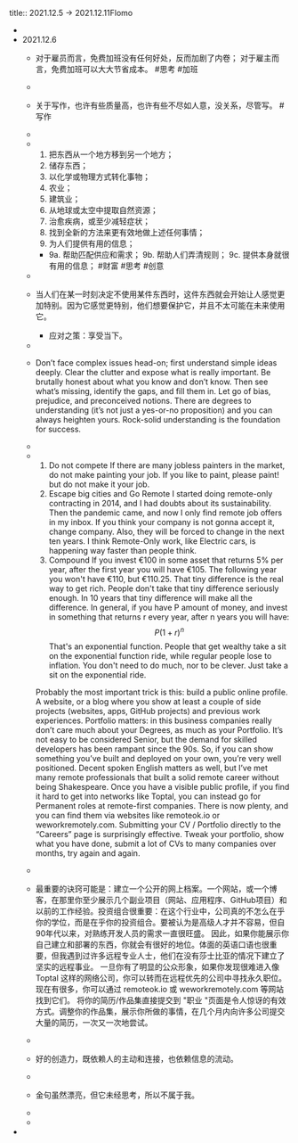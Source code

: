 title:: 2021.12.5 -> 2021.12.11Flomo

-
- 2021.12.6
	- 对于雇员而言，免费加班没有任何好处，反而加剧了内卷；
	  对于雇主而言，免费加班可以大大节省成本。 #思考 #加班
	-
	- 关于写作，也许有些质量高，也许有些不尽如人意，没关系，尽管写。 #写作
	-
	-
	  1. 把东西从一个地方移到另一个地方； 
	  2. 储存东西；
	  3. 以化学或物理方式转化事物；
	  4. 农业；
	  5. 建筑业； 
	  6. 从地球或太空中提取自然资源；
	  7. 治愈疾病，或至少减轻症状；
	  8. 找到全新的方法来更有效地做上述任何事情；
	  9. 为人们提供有用的信息；
		- 9a. 帮助匹配供应和需求；
		  9b. 帮助人们弄清规则；
		  9c. 提供本身就很有用的信息； #财富 #思考 #创意
	-
	- 当人们在某一时刻决定不使用某件东西时，这件东西就会开始让人感觉更加特别。因为它感觉更特别，他们想要保护它，并且不太可能在未来使用它。
		- 应对之策：享受当下。
	-
	- Don’t face complex issues head-on; first understand simple ideas deeply. Clear the clutter and expose what is really important. Be brutally honest about what you know and don’t know. Then see what’s missing, identify the gaps, and fill them in. Let go of bias, prejudice, and preconceived notions. There are degrees to understanding (it’s not just a yes-or-no proposition) and you can always heighten yours. Rock-solid understanding is the foundation for success.
	-
	-
	  1. Do not compete
	  If there are many jobless painters in the market, do not make painting your job. If you like to paint, please paint! but do not make it your job.
	  2. Escape big cities and Go Remote
	  I started doing remote-only contracting in 2014, and I had doubts about its sustainability. Then the pandemic came, and now I only find remote job offers in my inbox. If you think your company is not gonna accept it, change company. Also, they will be forced to change in the next ten years. I think Remote-Only work, like Electric cars, is happening way faster than people think.
	  3. Compound 
	  If you invest €100 in some asset that returns 5% per year, after the first year you will have €105. The following year you won't have €110, but €110.25. That tiny difference is the real way to get rich. People don't take that tiny difference seriously enough. In 10 years that tiny difference will make all the difference.
	  In general, if you have P amount of money, and invest in something that returns r every year, after n years you will have: 
	  $$P(1+r)^n$$ 
	  That's an exponential function. People that get wealthy take a sit on the exponential function ride, while regular people lose to inflation. You don't need to do much, nor to be clever. Just take a sit on the exponential ride. 
	  
	  Probably the most important trick is this: build a public online profile. A website, or a blog where you show at least a couple of side projects (websites, apps, GitHub projects) and previous work experiences. Portfolio matters: in this business companies really don’t care much about your Degrees, as much as your Portfolio. It’s not easy to be considered Senior, but the demand for skilled developers has been rampant since the 90s. So, if you can show something you’ve built and deployed on your own, you’re very well positioned. Decent spoken English matters as well, but I’ve met many remote professionals that built a solid remote career without being Shakespeare. 
	  Once you have a visible public profile, if you find it hard to get into networks like Toptal, you can instead go for Permanent roles at remote-first companies. There is now plenty, and you can find them via websites like remoteok.io or weworkremotely.com. 
	  Submitting your CV / Portfolio directly to the “Careers” page is surprisingly effective. Tweak your portfolio, show what you have done, submit a lot of CVs to many companies over months, try again and again.
	-
	- 最重要的诀窍可能是：建立一个公开的网上档案。一个网站，或一个博客，在那里你至少展示几个副业项目（网站、应用程序、GitHub项目）和以前的工作经验。投资组合很重要：在这个行业中，公司真的不怎么在乎你的学位，而是在乎你的投资组合。要被认为是高级人才并不容易，但自90年代以来，对熟练开发人员的需求一直很旺盛。
	  因此，如果你能展示你自己建立和部署的东西，你就会有很好的地位。体面的英语口语也很重要，但我遇到过许多远程专业人士，他们在没有莎士比亚的情况下建立了坚实的远程事业。
	  一旦你有了明显的公众形象，如果你发现很难进入像 Toptal 这样的网络公司，你可以转而在远程优先的公司中寻找永久职位。现在有很多，你可以通过 remoteok.io 或 weworkremotely.com 等网站找到它们。 
	  将你的简历/作品集直接提交到 "职业 "页面是令人惊讶的有效方式。调整你的作品集，展示你所做的事情，在几个月内向许多公司提交大量的简历，一次又一次地尝试。
	-
	- 好的创造力，既依赖人的主动和连接，也依赖信息的流动。
	-
	- 金句虽然漂亮，但它未经思考，所以不属于我。
	-
	-
-